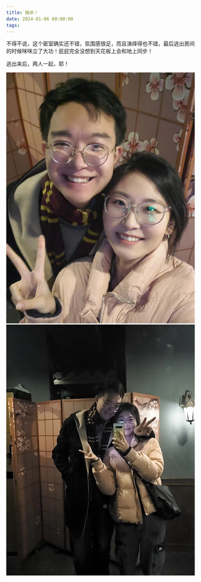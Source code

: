 ```yaml
---
title: 暗杀！
date: 2024-01-06 00:00:00
tags:
---
```


不得不说，这个密室确实还不错，氛围感很足，而且演绎得也不错，最后逃出房间的时候咪咪立了大功！屁屁完全没想到天花板上会和地上同步！

逃出来后，两人一起，耶！

![](/images/love3-min.jpg)
![](/images/love4-min.jpg)
